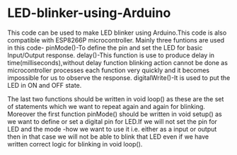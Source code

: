 # LED-blinker-using-Arduino
This code can be used to make LED blinker using Arduino.This code is also compatible with ESP8266P microcontroller.
Mainly three funtions are used in this code-
pinMode()-To define the pin and set the LED for basic Input/Output response.
delay()-This function is use to produce delay in time(milliseconds),without delay function blinking action cannot be done as microcontroller processes each function very quickly and it becomes impossible for us to observe the response.
digitalWrite()-It is used to put the LED in ON and OFF state. 

The last two functions should be written in void loop() as these are the set of statements which we want to repeat again and again for
blinking.
Moreover the first function pinMode() should be written in void setup() as we want to define or set a digital pin for LED.If we will not set the pin for LED and the mode -how we want to use it i.e. either as a input or output then in that case we will not be able to blink that LED even if we have written correct logic for blinking in void loop().
